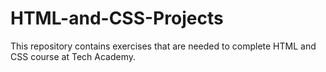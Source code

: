 # HTML-and-CSS-Projects
This repository contains exercises that are needed to complete HTML and CSS course at Tech Academy.  
